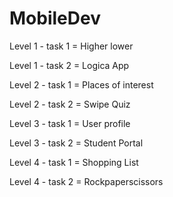 # MobileDev

Level 1 - task 1 = Higher lower

Level 1 - task 2 = Logica App

Level 2 - task 1 = Places of interest

Level 2 - task 2 = Swipe Quiz

Level 3 - task 1 = User profile

Level 3 - task 2 = Student Portal

Level 4 - task 1 = Shopping List

Level 4 - task 2 = Rockpaperscissors


